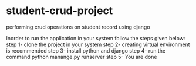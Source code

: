 # student-crud-project
performing crud operations on student record using django

Inorder to run the application in your system follow the steps given below:
step 1- clone the project in your system
step 2- creating virtual environment is recommended
step 3- install python and django
step 4- run the command python manange.py runserver
step 5- You are done
